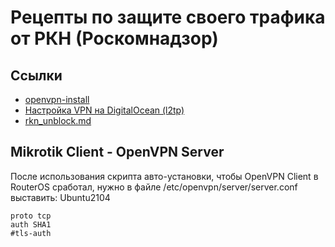 # Рецепты по защите своего трафика от РКН (Роскомнадзор)

## Ссылки

- [openvpn-install](https://github.com/Nyr/openvpn-install)
- [Настройка VPN на DigitalOcean (l2tp)](https://dgnz.ru/info/nastraivaem-svoj-vpn-l2tp-ipsec-na-digitalocean.html?utm_referrer=https%3A%2F%2Fdgnz.ru%2Finfo%2Fnastraivaem-svoj-vpn-l2tp-ipsec-na-digitalocean.html)
- [rkn_unblock.md](https://gist.github.com/furdarius/ccb61a7bf8e747d43be5e908cc36dd92)

## Mikrotik Client - OpenVPN Server

После использования скрипта авто-установки, чтобы OpenVPN Client в RouterOS сработал, нужно в файле /etc/openvpn/server/server.conf выставить:
Ubuntu2104
```
proto tcp
auth SHA1
#tls-auth
```

```shell

```